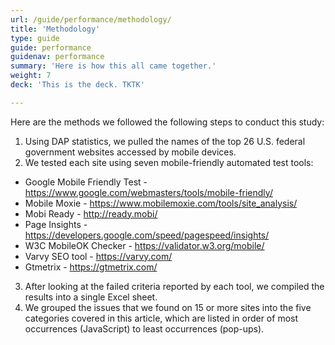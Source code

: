 ```yaml
---
url: /guide/performance/methodology/
title: 'Methodology'
type: guide
guide: performance
guidenav: performance
summary: 'Here is how this all came together.'
weight: 7
deck: 'This is the deck. TKTK'

---
```



Here are the methods we followed the following steps to conduct this study:

1. Using DAP statistics, we pulled the names of the top 26 U.S. federal government websites accessed by mobile devices.
2. We tested each site using  seven mobile-friendly automated test tools:
  - Google Mobile Friendly Test - https://www.google.com/webmasters/tools/mobile-friendly/
  - Mobile Moxie - https://www.mobilemoxie.com/tools/site_analysis/
  - Mobi Ready - http://ready.mobi/
  - Page Insights - https://developers.google.com/speed/pagespeed/insights/
  - W3C MobileOK Checker - https://validator.w3.org/mobile/
  - Varvy SEO tool - https://varvy.com/
  - Gtmetrix - https://gtmetrix.com/
3. After looking at the failed criteria reported by each tool, we compiled the results into a single Excel sheet.
4. We grouped the issues that we found on 15 or more sites into the five categories covered in this article, which are listed in order of most occurrences (JavaScript) to least occurrences (pop-ups).
